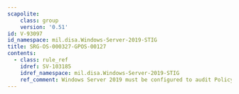 ```yaml
---
scapolite:
    class: group
    version: '0.51'
id: V-93097
id_namespace: mil.disa.Windows-Server-2019-STIG
title: SRG-OS-000327-GPOS-00127
contents:
  - class: rule_ref
    idref: SV-103185
    idref_namespace: mil.disa.Windows-Server-2019-STIG
    ref_comment: Windows Server 2019 must be configured to audit Policy Chan ...
---
```


